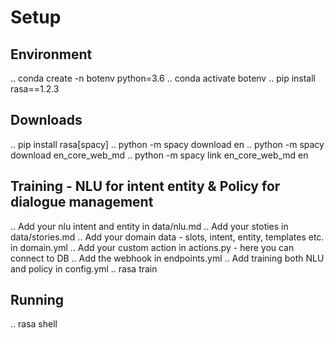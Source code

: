# Setup
## Environment
.. conda create -n botenv python=3.6
.. conda activate botenv
.. pip install rasa==1.2.3

## Downloads
.. pip install rasa[spacy]
.. python -m spacy download en
.. python -m spacy download en_core_web_md
.. python -m spacy link en_core_web_md en

## Training - NLU for intent entity & Policy for dialogue management
.. Add your nlu intent and entity in data/nlu.md
.. Add your stoties in data/stories.md
.. Add your domain data - slots, intent, entity, templates etc. in domain.yml
.. Add your custom action in actions.py - here you can connect to DB
.. Add the webhook in endpoints.yml
.. Add training both NLU and policy in config.yml
.. rasa train

## Running
.. rasa shell
